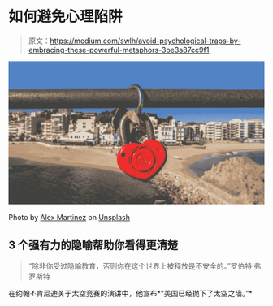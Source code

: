 # 如何避免心理陷阱

> 原文：<https://medium.com/swlh/avoid-psychological-traps-by-embracing-these-powerful-metaphors-3be3a87cc9f1>

![](img/0e5adb1f02485feabb163c2528f61026.png)

Photo by [Alex Martinez](https://unsplash.com/photos/CwH2-7IPWEE?utm_source=unsplash&utm_medium=referral&utm_content=creditCopyText) on [Unsplash](https://unsplash.com/search/photos/love-is-an-ocean?utm_source=unsplash&utm_medium=referral&utm_content=creditCopyText)

## 3 个强有力的隐喻帮助你看得更清楚

> “除非你受过隐喻教育，否则你在这个世界上被释放是不安全的。”罗伯特·弗罗斯特

在约翰·f·肯尼迪关于太空竞赛的演讲中，他宣布*“美国已经抛下了太空之墙。”*